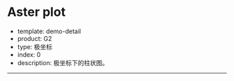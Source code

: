 # Aster plot

- template: demo-detail
- product: G2
- type: 极坐标
- index: 0
- description: 极坐标下的柱状图。

----

<script>
var data = [{"label":"Fisheries","colour":"#9E0041","score":59},{"label":"Mariculture","colour":"#C32F4B","score":24},{"label":"Artisanal Fishing Opportunities","colour":"#E1514B","score":98},{"label":"Natural Products","colour":"#F47245","score":60},{"label":"Carbon Storage","colour":"#FB9F59","score":74},{"label":"Coastal Protection","colour":"#FEC574","score":70},{"label":"Tourism &  Recreation","colour":"#FAE38C","score":42},{"label":"Livelihoods","colour":"#EAF195","score":77},{"label":"Economies","colour":"#C7E89E","score":88},{"label":"Iconic Species","colour":"#9CD6A4","score":60},{"label":"Lasting Special Places","colour":"#6CC4A4","score":65},{"label":"Clean Waters","colour":"#4D9DB4","score":71},{"label":"Habitats","colour":"#4776B4","score":88},{"label":"Species","colour":"#5E4EA1","score":83}];

var chart = new G2.Chart({
  id: 'c1',
  width: 1000,
  height: 500
});

chart.source(data);
chart.coord('polar', {
  inner: 0.2
});
chart.legend(false);
chart.axis('score', false);
chart.axis('label', {
  labels: null
});
chart.interval().position('label*score').color('colour', function(val) {
  return val;
}).style({
  stroke: '#999',
  lineWidth: 1
}).tooltip('score');
chart.render();
</script>
